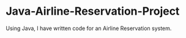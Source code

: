 # Java-Airline-Reservation-Project
Using Java, I have written code for an Airline Reservation system.
